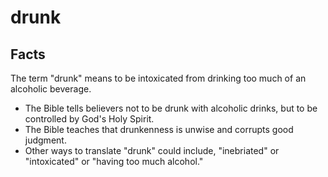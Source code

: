 # drunk

## Facts

The term "drunk" means to be intoxicated from drinking too much of an alcoholic beverage.

* The Bible tells believers not to be drunk with alcoholic drinks, but to be controlled by God's Holy Spirit.
* The Bible teaches that drunkenness is unwise and corrupts good judgment.
* Other ways to translate "drunk" could include, "inebriated" or "intoxicated" or "having too much alcohol."